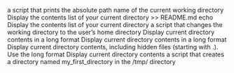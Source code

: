 a script that prints the absolute path name of the current working directory
Display the contents list of your current directory >> README.md
echo Display the contents list of your current directory
a script that changes the working directory to the user’s home directory
Display current directory contents in a long format
Display current directory contents in a long format
Display current directory contents, including hidden files (starting with .). Use the long format
Display current directory contents
a script that creates a directory named my_first_directory in the /tmp/ directory
